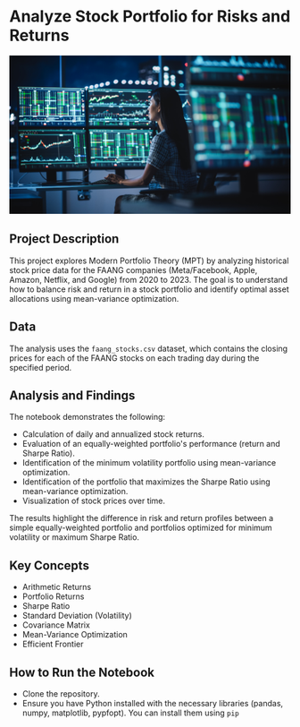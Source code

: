 # Analyze Stock Portfolio for Risks and Returns

![trader](trader.jpg)

## Project Description
This project explores Modern Portfolio Theory (MPT) by analyzing historical stock price data for the FAANG companies (Meta/Facebook, Apple, Amazon, Netflix, and Google) from 2020 to 2023. The goal is to understand how to balance risk and return in a stock portfolio and identify optimal asset allocations using mean-variance optimization.

## Data
The analysis uses the `faang_stocks.csv` dataset, which contains the closing prices for each of the FAANG stocks on each trading day during the specified period.

## Analysis and Findings
The notebook demonstrates the following:
* Calculation of daily and annualized stock returns.
* Evaluation of an equally-weighted portfolio's performance (return and Sharpe Ratio).
* Identification of the minimum volatility portfolio using mean-variance optimization.
* Identification of the portfolio that maximizes the Sharpe Ratio using mean-variance optimization.
* Visualization of stock prices over time.
  
The results highlight the difference in risk and return profiles between a simple equally-weighted portfolio and portfolios optimized for minimum volatility or maximum Sharpe Ratio.

## Key Concepts
* Arithmetic Returns
* Portfolio Returns
* Sharpe Ratio
* Standard Deviation (Volatility)
* Covariance Matrix
* Mean-Variance Optimization
* Efficient Frontier

## How to Run the Notebook
* Clone the repository.
* Ensure you have Python installed with the necessary libraries (pandas, numpy, matplotlib, pypfopt). You can install them using `pip`
